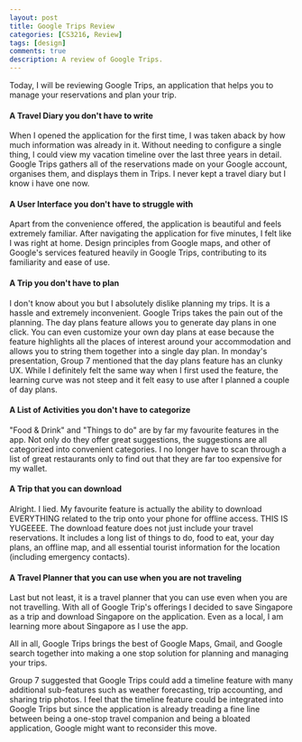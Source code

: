 ```yaml
---
layout: post
title: Google Trips Review
categories: [CS3216, Review]
tags: [design]
comments: true
description: A review of Google Trips.
---
```




Today, I will be reviewing Google Trips, an application that helps you to manage your reservations and plan your trip. 

#### A Travel Diary you don't have to write

When I opened the application for the first time, I was taken aback by how much information was already in it. Without needing to configure a single thing, I could view my vacation timeline over the last three years in detail. Google Trips gathers all of the reservations made on your Google account, organises them, and displays them in Trips. I never kept a travel diary but I know i have one now.

#### A User Interface you don't have to struggle with

Apart from the convenience offered, the application is beautiful and feels extremely familiar. After navigating the application for five minutes, I felt like I was right at home. Design principles from Google maps, and other of Google's services featured heavily in Google Trips, contributing to its familiarity and ease of use. 

#### A Trip you don't have to plan

I don't know about you but I absolutely dislike planning my trips. It is a hassle and extremely inconvenient. Google Trips takes the pain out of the planning. The day plans feature allows you to generate day plans in one click. You can even customize your own day plans at ease because the feature highlights all the places of interest around your accommodation and allows you to string them together into a single day plan. In monday's presentation, Group 7 mentioned that the day plans feature has an clunky UX. While I definitely felt the same way when I first used the feature, the learning curve was not steep and it felt easy to use after I planned a couple of day plans.

#### A List of Activities you don't have to categorize

"Food & Drink" and "Things to do" are by far my favourite features in the app. Not only do they offer great suggestions, the suggestions are all categorized into convenient categories. I no longer have to scan through a list of great restaurants only to find out that they are far too expensive for my wallet. 

#### A Trip that you can download

Alright. I lied. My favourite feature is actually the ability to download EVERYTHING related to the trip onto your phone for offline access. THIS IS YUGEEEE. The download feature does not just include your travel reservations. It includes a long list of things to do, food to eat, your day plans, an offline map, and all essential tourist information for the location (including emergency contacts). 

#### A Travel Planner that you can use when you are not traveling

Last but not least, it is a travel planner that you can use even when you are not travelling. With all of Google Trip's offerings I decided to save Singapore as a trip and download Singapore on the application. Even as a local, I am learning more about Singapore as I use the app.

 

All in all, Google Trips brings the best of Google Maps, Gmail, and Google search together into making a one stop solution for planning and managing your trips.

Group 7 suggested that Google Trips could add a timeline feature with many additional sub-features such as weather forecasting, trip accounting, and sharing trip photos. I feel that the timeline feature could be integrated into Google Trips but since the application is already treading a fine line between being a one-stop travel companion and being a bloated application, Google might want to reconsider this move.